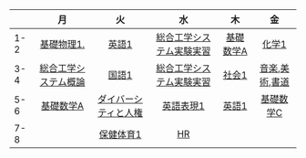 |     |                                                  月                                                  |                 火                  |                   水                    |            木             |                                    金                                    |
|-----|:---------------------------------------------------------------------------------------------------:|:----------------------------------:|:--------------------------------------:|:------------------------:|:-----------------------------------------------------------------------:|
| 1-2 |                  [基礎物理1.](%88%EA%94%CA%89%C8%96%DA%2F%8A%EE%91%62%95%A8%97%9D1.md)                  |        [英語1](./一般科目/英語1.md)        | [総合工学システム実験実習](./専門科目/総合工学システム実験実習.md) | [基礎数学A](./一般科目/基礎数学A.md) |                          [化学1](./一般科目/化学1.md)                           |
| 3-4 |                                 [総合工学システム概論](./専門科目/総合工学システム概論.md)                                  |        [国語1](./一般科目/国語1.md)        | [総合工学システム実験実習](./専門科目/総合工学システム実験実習.md) |   [社会1](./一般科目/社会1.md)   | [音楽](./一般科目/芸術選択/音楽.md),[美術](./一般科目/芸術選択/美術.md),[書道](./一般科目/芸術選択/書道.md) |
| 5-6 |                                      [基礎数学A](./一般科目/基礎数学A.md)                                       | [ダイバーシティと人権](./一般科目/ダイバーシティと人権.md) |        [英語表現1](./一般科目/英語表現1.md)        |   [英語1](./一般科目/英語1.md)   |                        [基礎数学C](./一般科目/基礎数学C.md)                         |
| 7-8 |                                                                                                     |      [保健体育1](./一般科目/保健体育1.md)      |           [HR](./一般科目/HR.md)           |                          |                                                                         |
